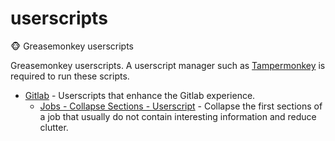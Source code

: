 # userscripts
🐵 Greasemonkey userscripts

Greasemonkey userscripts. A userscript manager such as [Tampermonkey](https://tampermonkey.net) is required to run these scripts.

- [Gitlab](https://github.com/dotcore/userscripts/tree/main/gitlab) - Userscripts that enhance the Gitlab experience.
    - [Jobs - Collapse Sections - Userscript](gitlab/jobs-collapse-sections.user.js) - Collapse the first sections of a job that usually do not contain interesting information and reduce clutter.